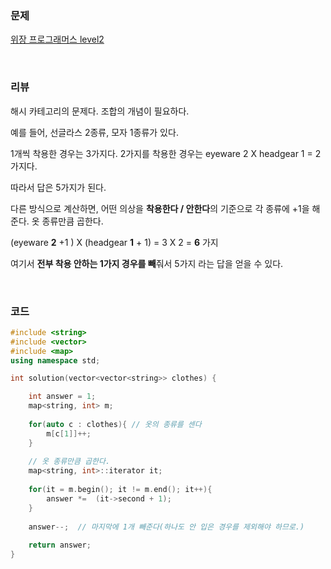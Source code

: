 ### 문제

[위장 프로그래머스 level2](https://programmers.co.kr/learn/courses/30/lessons/42578)

</br>

### 리뷰

해시 카테고리의 문제다. 조합의 개념이 필요하다. 

예를 들어, 선글라스 2종류, 모자 1종류가 있다. 

1개씩 착용한 경우는 3가지다.   2가지를 착용한 경우는 eyeware 2 X headgear 1  = 2가지다.

따라서 답은 5가지가 된다. 

다른 방식으로 계산하면,  어떤 의상을 **착용한다 / 안한다**의 기준으로  각 종류에 +1을 해준다.  옷 종류만큼 곱한다.

 (eyeware **2** +1 ) X  (headgear **1** + 1)  =  3 X 2   = **6** 가지 

여기서 **전부 착용 안하는 1가지 경우를 빼**줘서 5가지 라는 답을 얻을 수 있다. 

</br>

### 코드 

```c++
#include <string>
#include <vector>
#include <map>
using namespace std;

int solution(vector<vector<string>> clothes) { 

    int answer = 1;
    map<string, int> m;
    
    for(auto c : clothes){ // 옷의 종류를 센다  
    	m[c[1]]++;
	}
	
	// 옷 종류만큼 곱한다. 
	map<string, int>::iterator it;
	
	for(it = m.begin(); it != m.end(); it++){
		answer *=  (it->second + 1);
	}
	
	answer--;  // 마지막에 1개 빼준다(하나도 안 입은 경우를 제외해야 하므로.)
	
    return answer;
}
```

</br>


